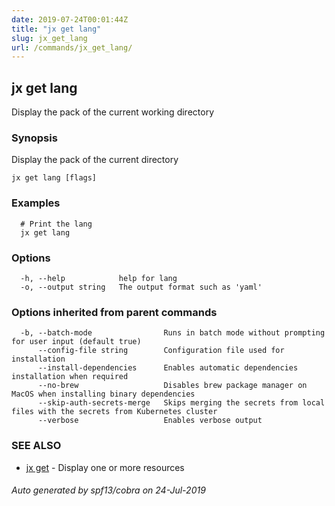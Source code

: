 ```yaml
---
date: 2019-07-24T00:01:44Z
title: "jx get lang"
slug: jx_get_lang
url: /commands/jx_get_lang/
---
```

## jx get lang

Display the pack of the current working directory

### Synopsis

Display the pack of the current directory

```
jx get lang [flags]
```

### Examples

```
  # Print the lang
  jx get lang
```

### Options

```
  -h, --help            help for lang
  -o, --output string   The output format such as 'yaml'
```

### Options inherited from parent commands

```
  -b, --batch-mode                Runs in batch mode without prompting for user input (default true)
      --config-file string        Configuration file used for installation
      --install-dependencies      Enables automatic dependencies installation when required
      --no-brew                   Disables brew package manager on MacOS when installing binary dependencies
      --skip-auth-secrets-merge   Skips merging the secrets from local files with the secrets from Kubernetes cluster
      --verbose                   Enables verbose output
```

### SEE ALSO

* [jx get](/commands/jx_get/)	 - Display one or more resources

###### Auto generated by spf13/cobra on 24-Jul-2019
